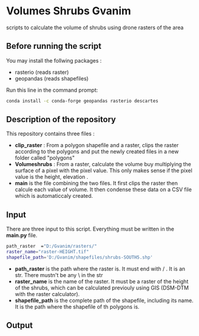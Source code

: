 # Volumes Shrubs Gvanim
scripts to calculate the volume of shrubs using drone rasters of the area

## Before running the script

You may install the follwing packages : 
* rasterio (reads raster) 
* geopandas (reads shapefiles) 

Run this line in the command prompt: 

```bash
conda install -c conda-forge geopandas rasterio descartes 
```

## Description of the repository 

This repository contains three files : 

* **clip_raster** :  From a polygon shapefile and a raster, clips the raster according to the polygons and put the newly created files in a new folder called "polygons"
* **Volumeshrubs** : From a raster, calculate the volume buy multiplying the surface of a pixel with the pixel value. This only makes sense if the pixel value is the height, elevation . 
* **main** is the file combining the two files. It first clips the raster then calcule each value of volume. It then condense these data on a CSV file which is automaticcaly created. 

## Input 

There are three input to this script. Everything must be written in the **main.py** file. 
```bash
path_raster  ="D:/Gvanim/rasters/" 
raster_name="raster-HEIGHT.tif"
shapefile_path='D:/Gvanim/shapefiles/shrubs-SOUTH5.shp'
```
* **path_raster** is the path where the raster is. It must end with / . It is an str. There mustn't be any \ in the str 
* **raster_name** is the name of the raster. It must be a raster of the height of the shrubs, which can be calculated previouly using GIS (DSM-DTM with the raster calculator).
*  **shapefile_path** is the complete path of the shapefile, including its name. It is the path where the shapefile of th polygons is. 


## Output
